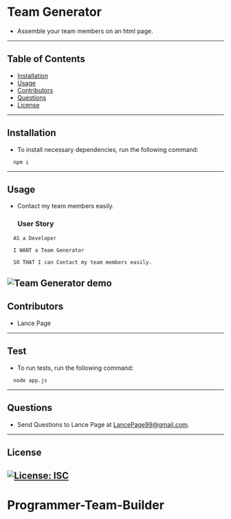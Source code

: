 # Team Generator

- Assemble your team members on an html page.

---

## Table of Contents

- [Installation](#installation)
- [Usage](#usage)
- [Contributors](#contributors)
- [Questions](#questions)
- [License](#license)

---

## Installation

- To install necessary dependencies, run the following command:

```
  npm i
```

---

## Usage

- Contact my team members easily.
  ### User Story

```
  AS a Developer

  I WANT a Team Generator

  SO THAT I can Contact my team members easily.
```

## ![Team Generator demo](./)

## Contributors

- Lance Page

---

## Test

- To run tests, run the following command:

```
  node app.js
```

---

## Questions

- Send Questions to Lance Page at LancePage99@gmail.com.

---

## License

## [![License: ISC](https://img.shields.io/badge/License-ISC-blue.svg)](https://opensource.org/licenses/ISC)
# Programmer-Team-Builder
